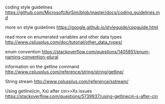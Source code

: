 coding style guidelines
https://github.com/Microsoft/AirSim/blob/master/docs/coding_guidelines.md

more on style guidelines
https://google.github.io/styleguide/cppguide.html

read more on enumerated variables and other data types
http://www.cplusplus.com/doc/tutorial/other_data_types/

enum convention
https://stackoverflow.com/questions/1405851/enum-naming-convention-plural

information on the getline command
http://www.cplusplus.com/reference/string/string/getline/

String stream
http://www.cplusplus.com/reference/sstream/

Using getline(cin, Xs) after cin>>Xs issues
https://stackoverflow.com/questions/5739937/using-getlinecin-s-after-cin
